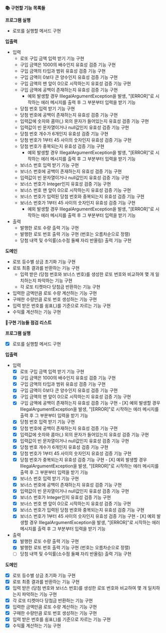 **📚 구현할 기능 목록들**

**프로그램 실행**

- 로또를 실행할 메서드 구현

**입출력**

- 입력
  - 로또 구입 금액 입력 받기 기능 구현
  - 구입 금액은 1000의 배수인지 유효성 검증 기능 구현
  - 구입 금액의 타입과 범위 유효성 검증 기능 구현
  - 구입 금액이 0보다 큰 양수인지 유효성 검증 기능 구현
  - 구입 금액의 맨 앞이 0으로 시작하는지 유효성 검증 기능 구현
  - 구입 금액에 공백이 존재하는지 유효성 검증 기능 구현
    - 예외 발생할 경우 IllegalArgumentException을 발생, "[ERROR]"로 시작하는 에러 메시지를 출력 후 그 부분부터 입력을 받기 기능
  - 당첨 번호 입력 받기 기능 구현
  - 당첨 번호에 공백이 존재하는지 유효성 검증 기능 구현
  - 입력값에 숫자와 콤마(,) 외의 문자가 들어있는지 유효성 검증 기능 구현
  - 입력값이 빈 문자열이거나 null값인지 유효성 검증 기능 구현
  - 당첨 번호 개수가 6개인지 유효성 검증 기능 구현
  - 당첨 번호가 1부터 45 사이의 숫자인지 유효성 검증 기능 구현
  - 당첨 번호가 중복되는지 유효성 검증 기능 구현
    - 예외 발생할 경우 IllegalArgumentException을 발생, "[ERROR]"로 시작하는 에러 메시지를 출력 후 그 부분부터 입력을 받기 기능
  - 보너스 번호 입력 받기 기능 구현
  - 보너스 번호에 공백이 존재하는지 유효성 검증 기능 구현
  - 입력값이 빈 문자열이거나 null값인지 유효성 검증 기능 구현
  - 보너스 번호가 Integer인지 유효성 검증 기능 구현
  - 보너스 번호 맨 앞이 0으로 시작하는지 유효성 검증 기능 구현
  - 보너스 번호가 입력된 당첨 번호와 중복되는지 유효성 검증 기능 구현
  - 보너스 번호가 1부터 45 사이의 숫자인지 유효성 검증 기능 구현
    - 예외 발생할 경우 IllegalArgumentException을 발생, "[ERROR]"로 시작하는 에러 메시지를 출력 후 그 부분부터 입력을 받기 기능
- 출력
  - 발행한 로또 수량 출력 기능 구현
  - 발행한 로또 번호 출력 기능 구현 (번호는 오름차순으로 정렬)
  - 당첨 내역 및 수익률(소수점 둘째 자리 반올림) 출력 기능 구현

**도메인**

- 로또 등수별 상금 초기화 기능 구현
- 로또 최종 결과를 반환하는 기능 구현 
  - 입력 받은 (당첨 번호와 보너스 번호)를 생성한 로또 번호와 비교하여 몇 개 일치하는지 파악하는 기능 구현
  - 각 로또 티켓마다 당첨금 반환하는 기능 구현
- 입력한 금액만큼 로또 수량 계산하는 기능 구현
- 구매한 수량만큼 로또 번호 생성하는 기능 구현
- 입력 받은 번호를 쉼표(,)를 기준으로 자르는 기능 구현
- 수익률 계산하는 기능 구현

**📝구현 기능들 점검 리스트**

**프로그램 실행**

- [X]  로또를 실행할 메서드 구현

**입출력**

- 입력
  - [X]  로또 구입 금액 입력 받기 기능 구현
    - [X]  구입 금액은 1000의 배수인지 유효성 검증 기능 구현
    - [X]  구입 금액의 타입과 범위 유효성 검증 기능 구현
    - [X]  구입 금액이 0보다 큰 양수인지 유효성 검증 기능 구현
    - [X]  구입 금액의 맨 앞이 0으로 시작하는지 유효성 검증 기능 구현
    - [X]  구입 금액에 공백이 존재하는지 유효성 검증 기능 구현
      - [X]  예외 발생할 경우 IllegalArgumentException을 발생, "[ERROR]"로 시작하는 에러 메시지를 출력 후 그 부분부터 입력을 받기 기능 
  - [X]  당첨 번호 입력 받기 기능 구현
    - [X]  당첨 번호에 공백이 존재하는지 유효성 검증 기능 구현
    - [X]  입력값에 숫자와 콤마(,) 외의 문자가 들어있는지 유효성 검증 기능 구현
    - [X]  입력값이 빈 문자열이거나 null값인지 유효성 검증 기능 구현
    - [X]  당첨 번호 개수가 6개인지 유효성 검증 기능 구현
    - [X]  당첨 번호가 1부터 45 사이의 숫자인지 유효성 검증 기능 구현
    - [X]  당첨 번호가 중복되는지 유효성 검증 기능 구현
      - [X]  예외 발생할 경우 IllegalArgumentException을 발생, "[ERROR]"로 시작하는 에러 메시지를 출력 후 그 부분부터 입력을 받기 기능
  - [X]  보너스 번호 입력 받기 기능 구현
    - [X]  보너스 번호에 공백이 존재하는지 유효성 검증 기능 구현
    - [X]  입력값이 빈 문자열이거나 null값인지 유효성 검증 기능 구현
    - [X]  보너스 번호가 Integer인지 유효성 검증 기능 구현
    - [X]  보너스 번호 맨 앞이 0으로 시작하는지 유효성 검증 기능 구현
    - [X]  보너스 번호가 입력된 당첨 번호와 중복되는지 유효성 검증 기능 구현
    - [X]  보너스 번호가 1부터 45 사이의 숫자인지 유효성 검증 기능 구현
      - [X]  예외 발생할 경우 IllegalArgumentException을 발생, "[ERROR]"로 시작하는 에러 메시지를 출력 후 그 부분부터 입력을 받기 기능
- 출력
  - [X]  발행한 로또 수량 출력 기능 구현
  - [X]  발행한 로또 번호 출력 기능 구현 (번호는 오름차순으로 정렬)
  - [ ]  당첨 내역 및 수익률(소수점 둘째 자리 반올림) 출력 기능 구현  

**도메인**

- [X]  로또 등수별 상금 초기화 기능 구현
- [X]  로또 최종 결과를 반환하는 기능 구현
  - [X]  입력 받은 (당첨 번호와 보너스 번호)를 생성한 로또 번호와 비교하여 몇 개 일치하는지 파악하는 기능 구현
  - [X]  각 로또 티켓마다 당첨금 반환하는 기능 구현
- [X]  입력한 금액만큼 로또 수량 계산하는 기능 구현
- [X]  구매한 수량만큼 로또 번호 생성하는 기능 구현
- [X]  입력 받은 번호를 쉼표(,)를 기준으로 자르는 기능 구현   
- [X]  수익률 계산하는 기능 구현
